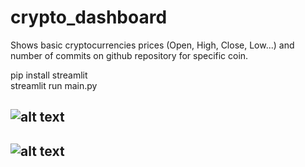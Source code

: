 # crypto_dashboard

Shows basic cryptocurrencies prices (Open, High, Close, Low...) and number of commits on github repository for specific coin.  


pip install streamlit  
streamlit run main.py

![alt text](https://i.ibb.co/d4Fyzk2/1.png)
-----------------------------------------------
![alt text](https://i.ibb.co/X8TCxgp/2.png)
-----------------------------------------------

